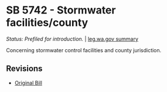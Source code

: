 # SB 5742 - Stormwater facilities/county
*Status: Prefiled for introduction.* | [leg.wa.gov summary](https://app.leg.wa.gov/billsummary?BillNumber=5742&Year=2021)

Concerning stormwater control facilities and county jurisdiction.

## Revisions
* [Original Bill](1/)